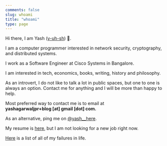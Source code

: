 ```yaml
---
comments: false
slug: whoami
title: "whoami"
type: page
---
```


Hi there, I am Yash ([y-uh-sh](https://www.youtube.com/watch?v=mzJVVcVVbA4)) 👋.

I am a computer programmer interested in network security, cryptography, and distributed systems.

I work as a Software Engineer at Cisco Systems in Bangalore.

I am interested in tech, economics, books, writing, history and philosophy. 

As an introvert, I do not like to talk
a lot in public spaces, but one to one is always an option. Contact me for anything and I will be more than happy to help.

Most preferred way to contact me is to email at <br/> **yashagarwaljpr+blog [at] gmail [dot] com.**

As an alternative, ping me on [@yash__here](https://twitter.com/yash__here).

My resume is [here](/pdf/resume.pdf), but I am not looking for a new job right now.

<!-- [Here](/successes) is a list of some of my successes in life. -->

[Here](/failures) is a list of all of my failures in life.